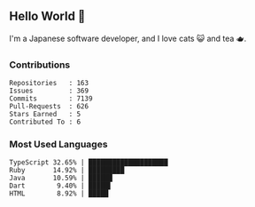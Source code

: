 ## Hello World 👋

I'm a Japanese software developer, and I love cats 😺 and tea 🫖.

### Contributions

    Repositories   : 163
    Issues         : 369
    Commits        : 7139
    Pull-Requests  : 626
    Stars Earned   : 5
    Contributed To : 6

### Most Used Languages

    TypeScript 32.65% | ████████████████████
    Ruby       14.92% | █████████
    Java       10.59% | ██████
    Dart        9.40% | █████▌
    HTML        8.92% | █████
